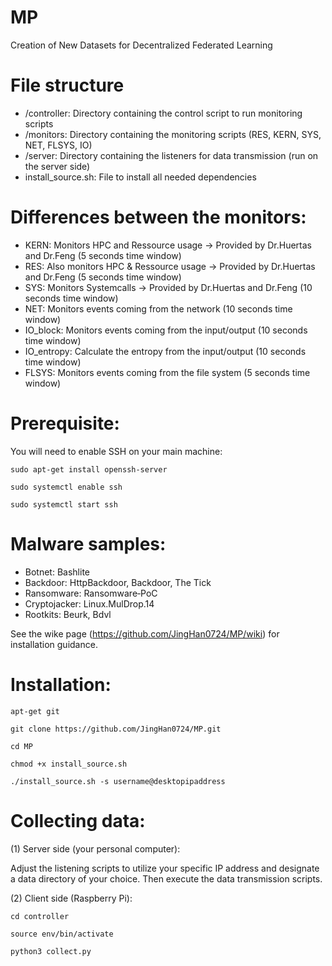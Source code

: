 # MP
Creation of New Datasets for Decentralized Federated Learning
# File structure
* /controller: Directory containing the control script to run monitoring scripts
* /monitors: Directory containing the monitoring scripts (RES, KERN, SYS, NET, FLSYS, IO)
* /server: Directory containing the listeners for data transmission (run on the server side)
* install_source.sh: File to install all needed dependencies
# Differences between the monitors:
* KERN: Monitors HPC and Ressource usage -> Provided by Dr.Huertas and Dr.Feng (5 seconds time window)
* RES: Also monitors HPC & Ressource usage -> Provided by Dr.Huertas and Dr.Feng (5 seconds time window)
* SYS: Monitors Systemcalls -> Provided by Dr.Huertas and Dr.Feng (10 seconds time window)
* NET: Monitors events coming from the network (10 seconds time window)
* IO_block: Monitors events coming from the input/output (10 seconds time window)
* IO_entropy: Calculate the entropy from the input/output (10 seconds time window)
* FLSYS: Monitors events coming from the file system (5 seconds time window)
# Prerequisite:
You will need to enable SSH on your main machine:

`sudo apt-get install openssh-server`

`sudo systemctl enable ssh`

`sudo systemctl start ssh`

# Malware samples:
* Botnet: Bashlite
* Backdoor: HttpBackdoor, Backdoor, The Tick
* Ransomware: Ransomware‐PoC
* Cryptojacker: Linux.MulDrop.14
* Rootkits: Beurk, Bdvl

See the wike page (https://github.com/JingHan0724/MP/wiki) for installation guidance.
# Installation:

`apt-get git`

`git clone https://github.com/JingHan0724/MP.git`

`cd MP`

`chmod +x install_source.sh`

`./install_source.sh -s username@desktopipaddress`

# Collecting data:
(1) Server side (your personal computer):

Adjust the listening scripts to utilize your specific IP address and designate a data directory of your choice. Then execute the data transmission scripts.

(2) Client side (Raspberry Pi):

`cd controller`

`source env/bin/activate`

`python3 collect.py`

